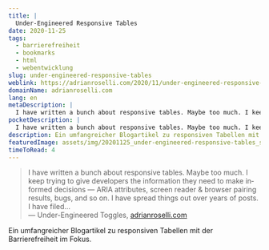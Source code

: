 ```yaml
---
title: |
  Under-Engineered Responsive Tables
date: 2020-11-25
tags:
  - barrierefreiheit
  - bookmarks
  - html
  - webentwicklung
slug: under-engineered-responsive-tables
weblink: https://adrianroselli.com/2020/11/under-engineered-responsive-tables.html
domainName: adrianroselli.com
lang: en
metaDescription: |
  I have written a bunch about responsive tables. Maybe too much. I keep trying to give developers the information they need to make informed decisions — ARIA attributes, screen reader & browser pairing results, bugs, and so on. I have spread things out over years of posts. I have filed…
pocketDescription: |
  I have written a bunch about responsive tables. Maybe too much. I keep trying to give developers the information they need to make informed decisions — ARIA attributes, screen reader & browser pairing results, bugs, and so on. I have spread things out over years of posts.
description: Ein umfangreicher Blogartikel zu responsiven Tabellen mit der Barrierefreiheit im Fokus.
featuredImage: assets/img/20201125_under-engineered-responsive-tables_screenshot.png
timeToRead: 4
---
```

<blockquote lang="en">I have written a bunch about responsive tables. Maybe too much. I keep trying to give developers the information they need to make informed decisions — ARIA attributes, screen reader & browser pairing results, bugs, and so on. I have spread things out over years of posts. I have filed…
<footer>— Under-Engineered Toggles, <a href="https://adrianroselli.com/2020/11/under-engineered-responsive-tables.html">adrianroselli.com</a></footer></blockquote>

Ein umfangreicher Blogartikel zu responsiven Tabellen mit der Barrierefreiheit im Fokus.